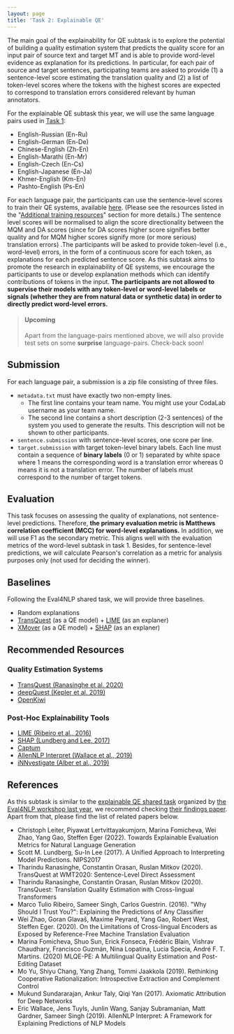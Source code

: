 ```yaml
---
layout: page
title: 'Task 2: Explainable QE'
---
```



The main goal of the explainability for QE subtask is to explore the potential of building a quality estimation system that predicts the quality score for an input pair of source text and target MT and is able to provide word-level evidence as explanation for its predictions. In particular, for each pair of source and target sentences, participating teams are asked to provide (1) a sentence-level score estimating the translation quality and (2) a list of token-level scores where the tokens with the highest scores are expected to correspond to translation errors considered relevant by human annotators. 

For the explainable QE subtask this year, we will use the same language pairs used in [Task 1](../subtasks/task1.md):

 - English-Russian (En-Ru)
 - English-German (En-De)
 - Chinese-English (Zh-En)
 - English-Marathi (En-Mr)
 - English-Czech (En-Cs)
 - English-Japanese (En-Ja)
 - Khmer-English (Km-En)
 - Pashto-English (Ps-En)

For each language pair, the participants can use the sentence-level scores to train their QE systems, available [here](https://github.com/WMT-QE-Task/wmt-qe-2022-data/tree/main/sentence-level-subtask). (Please see the resources listed in the "[Additional training resources](../subtasks/resources.md)" section for more details.) The sentence level scores will be normalised to align the score directionality between the MQM and DA scores (since for DA scores higher score signifies better quality and for MQM higher scores signify more (or more serious) translation errors) .The participants will be asked to provide token-level (i.e., word-level) errors, in the form of a continuous score for each token, as explanations for each predicted sentence score. As this subtask aims to promote the research in explainability of QE systems, we encourage the participants to use or develop explanation methods which can identify contributions of tokens in the input. **The participants are not allowed to supervise their models with any token-level or word-level labels or signals (whether they are from natural data or synthetic data) in order to directly predict word-level errors.** 


> #### **Upcoming**
> Apart from the language-pairs mentioned above, we will also provide test sets on some **surprise** language-pairs.  Check-back soon!


## Submission

For each language pair, a submission is a zip file consisting of three files.
- `metadata.txt` must have exactly two non-empty lines.
    - The first line contains your team name. You might use your CodaLab username as your team name.
    - The second line contains a short description (2-3 sentences) of the system you used to generate the results. This description will not be shown to other participants.
- `sentence.submission` with sentence-level scores, one score per line.
- `target.submission` with target token-level binary labels. Each line must contain a sequence of **binary labels** (0 or 1) separated by white space where 1 means the corresponding word is a translation error whereas 0 means it is not a translation error. The number of labels must correspond to the number of target tokens.


## Evaluation

This task focuses on assessing the quality of explanations, not sentence-level predictions. Therefore, **the primary evaluation metric is Matthews correlation coefficient (MCC) for word-level explanations.** In addition, we will use F1 as the secondary metric. This aligns well with the evaluation metrics of the word-level subtask in task 1. Besides, for sentence-level predictions, we will calculate Pearson's correlation as a metric for analysis purposes only (not used for deciding the winner).


## Baselines

Following the Eval4NLP shared task, we will provide three baselines.
- Random explanations
- [TransQuest](https://aclanthology.org/2020.wmt-1.122.pdf) (as a QE model) + [LIME](https://www.kdd.org/kdd2016/papers/files/rfp0573-ribeiroA.pdf) (as an explaner)
- [XMover](https://aclanthology.org/2020.acl-main.151.pdf) (as a QE model) + [SHAP](https://proceedings.neurips.cc/paper/2017/hash/8a20a8621978632d76c43dfd28b67767-Abstract.html) (as an explaner)


## Recommended Resources

### Quality Estimation Systems
- [TransQuest (Ranasinghe et al. 2020)](https://github.com/TharinduDR/TransQuest)
- [deepQuest (Kepler et al. 2019)](https://github.com/sheffieldnlp/deepQuest)
- [OpenKiwi](https://github.com/Unbabel/OpenKiwi)

### Post-Hoc Explainability Tools
- [LIME (Ribeiro et al., 2016)](https://github.com/marcotcr/lime)
- [SHAP (Lundberg and Lee, 2017)](https://github.com/slundberg/shap)
- [Captum](https://captum.ai/)
- [AllenNLP Interpret (Wallace et al., 2019)](https://allennlp.org/interpret)
- [iNNvestigate (Alber et al., 2019)](https://github.com/albermax/innvestigate)


## References

As this subtask is similar to the [explainable QE shared task](https://eval4nlp.github.io/2021/sharedtask.html) organized by [the Eval4NLP workshop last year](https://eval4nlp.github.io/2021/index.html), we recommend checking [their findings paper](https://aclanthology.org/2021.eval4nlp-1.17/). Apart from that, please find the list of related papers below.

- Christoph Leiter, Piyawat Lertvittayakumjorn, Marina Fomicheva, Wei Zhao, Yang Gao, Steffen Eger (2022). Towards Explainable Evaluation Metrics for Natural Language Generation
- Scott M. Lundberg, Su-In Lee (2017). A Unified Approach to Interpreting Model Predictions. NIPS2017
- Tharindu Ranasinghe, Constantin Orasan, Ruslan Mitkov (2020). TransQuest at WMT2020: Sentence-Level Direct Assessment
- Tharindu Ranasinghe, Constantin Orasan, Ruslan Mitkov (2020). TransQuest: Translation Quality Estimation with Cross-lingual Transformers
- Marco Tulio Ribeiro, Sameer Singh, Carlos Guestrin. (2016). "Why Should I Trust You?": Explaining the Predictions of Any Classifier
- Wei Zhao, Goran Glavaš, Maxime Peyrard, Yang Gao, Robert West, Steffen Eger. (2020). On the Limitations of Cross-lingual Encoders as Exposed by Reference-Free Machine Translation Evaluation
- Marina Fomicheva, Shuo Sun, Erick Fonseca, Frédéric Blain, Vishrav Chaudhary, Francisco Guzmán, Nina Lopatina, Lucia Specia, André F. T. Martins. (2020) MLQE-PE: A Multilingual Quality Estimation and Post-Editing Dataset
- Mo Yu, Shiyu Chang, Yang Zhang, Tommi Jaakkola (2019). Rethinking Cooperative Rationalization: Introspective Extraction and Complement Control
- Mukund Sundararajan, Ankur Taly, Qiqi Yan (2017). Axiomatic Attribution for Deep Networks
- Eric Wallace, Jens Tuyls, Junlin Wang, Sanjay Subramanian, Matt Gardner, Sameer Singh (2019). AllenNLP Interpret: A Framework for Explaining Predictions of NLP Models
